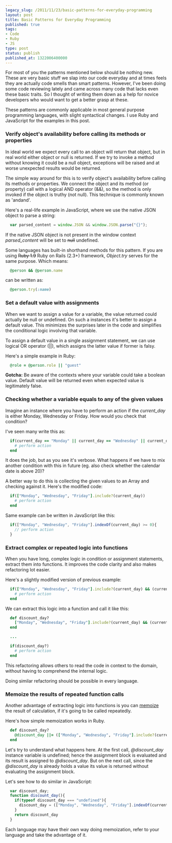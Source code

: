 ```yaml
---
legacy_slug: /2011/11/23/basic-patterns-for-everyday-programming
layout: post
title: Basic Patterns for Everyday Programming
published: true
tags:
- Code
- Ruby
- JS
type: post
status: publish
published_at: 1322006400000
---
```


For most of you the patterns mentioned below should be nothing new. These are very basic stuff we slap into our code everyday and at times feels they are actually code smells than smart patterns. However, I've been doing some code reviewing lately and came across many code that lacks even these basic traits. So I thought of writing them down as a help for novice developers who would want to get a better grasp at these.

These patterns are commonly applicable in most general purpose programming languages, with slight syntactical changes. I use Ruby and JavaScript for the examples in this post.

<h3>Verify object's availability before calling its methods or properties</h3>

In ideal world we expect every call to an object will return that object, but in real world either object or null is returned. If we try to invoke a method without knowing it could be a null object, exceptions will be raised and at worse unexpected results would be returned.

The simple way around for this is to verify object's availability before calling its methods or properties. We connect the object and its method (or property) call with a logical AND operator (&&), so the method is only invoked if the object is truthy (not null). This technique is commonly known as 'andand'.

Here's a real-life example in JavaScript, where we use the native JSON object to parse a string:

```javascript
  var parsed_content = window.JSON && window.JSON.parse("{}");
```

If the native JSON object is not present in the window context <em>parsed_content</em> will be set to <del>null</del> undefined.

Some languages has built-in shorthand methods for this pattern. If you are using <del>Ruby 1.9</del> Ruby on Rails (2.3+) framework, <em>Object.try</em> serves for the same purpose. Which means:

```ruby
  @person && @person.name
```

can be written as:

```ruby
  @person.try(:name)
```

<h3>Set a default value with assignments</h3>

When we want to assign a value for a variable, the value returned could actually be null or undefined. On such a instances it's better to assign a default value. This minimizes the surprises later in the code and simplifies the conditional logic involving that variable.

To assign a default value in a single assignment statement, we can use logical OR operator (||), which assigns the latter value if former is falsy.

Here's a simple example in Ruby:

```ruby
  @role = @person.role || "guest"
```

**Gotcha:** Be aware of the contexts where your variable could take a boolean value. Default value will be returned even when expected value is legitimately false.

<h3>Checking whether a variable equals to any of the given values</h3>

Imagine an instance where you have to perform an action if the <em>current_day</em> is either Monday, Wednesday or Friday. How would you check that condition?

I've seen many write this as:

```ruby
  if(current_day == "Monday" || current_day == "Wednesday" || current_day == "Friday")
    # perform action
  end
```

It does the job, but as you see it's verbose. What happens if we have to mix another condition with this in future (eg. also check whether the calendar date is above 20)?

A better way to do this is collecting the given values to an Array and checking against it. Here's the modified code:

```ruby
  if(["Monday", "Wednesday", "Friday"].include?(current_day))
    # perform action
  end
```

Same example can be written in JavaScript like this:

```javascript
  if(["Monday", "Wednesday", "Friday"].indexOf(current_day) >= 0){
    // perform action
  }
```

<h3>Extract complex or repeated logic into functions</h3>

When you have long, complex logic in condition or assignment statements, extract them into functions. It improves the code clarity and also makes refactoring lot easier.

Here's a slightly modified version of previous example:

```ruby
  if(["Monday", "Wednesday", "Friday"].include?(current_day) && (current_date > 20))
    # perform action
  end
```

We can extract this logic into a function and call it like this:

```ruby
  def discount_day?
    ["Monday", "Wednesday", "Friday"].include?(current_day) && (current_date > 20)
  end

  ...

  if(discount_day?)
    # perform action
  end
```

This refactoring allows others to read the code in context to the domain, without having to comprehend the internal logic.

Doing similar refactoring should be possible in every language.

<h3>Memoize the results of repeated function calls</h3>

Another advantage of extracting logic into functions is you can <a href="http://en.wikipedia.org/wiki/Memoization">memoize</a> the result of calculation, if it's going to be called repeatedly.

Here's how simple memoization works in Ruby.

```ruby
  def discount_day?
    @discount_day ||= (["Monday", "Wednesday", "Friday"].include?(current_day) && (current_date > 20))
  end
```

Let's try to understand what happens here. At the first call, <em>@discount_day</em> instance variable is undefined; hence the assignment block is evaluated and its result is assigned to <em>@discount_day</em>. But on the next call, since the <em>@discount_day</em> is already holds a value its value is returned without evaluating the assignment block.

Let's see how to do similar in JavaScript:

```javascript
  var discount_day;
  function discount_day(){
    if(typeof discount_day === "undefined"){
      discount_day = (["Monday", "Wednesday", "Friday"].indexOf(current_day) >= 0 && (current_date > 20))
    }
    return discount_day
  }
```

Each language may have their own way doing memoization, refer to your language and take the advantage of it.
